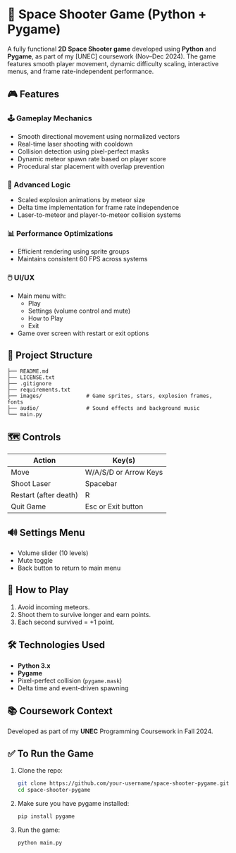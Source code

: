 # 🚀 Space Shooter Game (Python + Pygame)

A fully functional **2D Space Shooter game** developed using **Python** and **Pygame**, as part of my [UNEC] coursework (Nov–Dec 2024). The game features smooth player movement, dynamic difficulty scaling, interactive menus, and frame rate-independent performance.

## 🎮 Features

### 🕹️ Gameplay Mechanics
- Smooth directional movement using normalized vectors
- Real-time laser shooting with cooldown
- Collision detection using pixel-perfect masks
- Dynamic meteor spawn rate based on player score
- Procedural star placement with overlap prevention

### 🧠 Advanced Logic
- Scaled explosion animations by meteor size
- Delta time implementation for frame rate independence
- Laser-to-meteor and player-to-meteor collision systems

### 📊 Performance Optimizations
- Efficient rendering using sprite groups
- Maintains consistent 60 FPS across systems

### 🖱️ UI/UX
- Main menu with:
  - Play
  - Settings (volume control and mute)
  - How to Play
  - Exit
- Game over screen with restart or exit options

## 🧱 Project Structure
```
├── README.md
├── LICENSE.txt
├── .gitignore
├── requirements.txt
├── images/              # Game sprites, stars, explosion frames, fonts
├── audio/               # Sound effects and background music
└── main.py
```

## 🗺️ Controls

| Action                | Key(s)                |
|-----------------------|-----------------------|
| Move                  | W/A/S/D or Arrow Keys |
| Shoot Laser           | Spacebar              |
| Restart (after death) | R                     |
| Quit Game             | Esc or Exit button    |

## 🔊 Settings Menu
- Volume slider (10 levels)
- Mute toggle
- Back button to return to main menu

## 🧠 How to Play
1. Avoid incoming meteors.
2. Shoot them to survive longer and earn points.
3. Each second survived = +1 point.

## 🛠️ Technologies Used

- **Python 3.x**
- **Pygame**
- Pixel-perfect collision (`pygame.mask`)
- Delta time and event-driven spawning

## 📚 Coursework Context

Developed as part of my **UNEC** Programming Coursework in Fall 2024.

## ✅ To Run the Game

1. Clone the repo:
   ```bash
   git clone https://github.com/your-username/space-shooter-pygame.git
   cd space-shooter-pygame

2. Make sure you have pygame installed:
   ```bash
   pip install pygame
   ```

3. Run the game:
   ```bash
   python main.py
